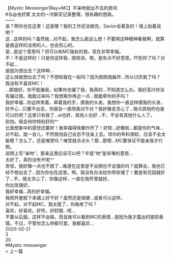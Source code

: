 <br/>
【Mystic Messenger|Ray×MC】不亲吻就出不去的房间<br/>
#与@虫好累 太太的一次聊天记录整理，很有趣的思路。<br/>
——<br/>
诶？啊你也在这里！这是哪？我的工作还没做完，Savior会着急的！墙上贴着说明？<br/>
这...这样的吗？虽然我...对不起，我怎么能这么想！不要用这种眼神看我啊，就算是我这样的没用的人，也会伤心的。<br/>
是...是这个意思吗？但可以和MC独处的我，现在非常幸福。<br/>
不！不是这样的！只是你这样我...很惊讶。嗯，是有点不好意思。吓到你了吗？对不起...<br/>
是因为想出去？这样啊...<br/>
这么快就想出去了吗？不想和我在一起吗？因为刚刚我躲开...所以讨厌我了吗？<br/>
我没有不喜欢MC！<br/>
...那就好。你不能骗我，如果你也骗了我，我真的...不知道怎么办。我好高兴你没有骗过我。我能过来吗？我想离你再近一点...我能牵你的手吗？<br/>
我好幸福...你这样笑着，牵着我的手，摸我的头发。我想你一直这样摸我的头发，好开心...只要不出去，你就会一直陪我对不对？我好像变贪心了...做点其他的也是可以的吧？这里只有我了...ai也好，其他人也好...不，不会有其他什么人了。<br/>
别怕，我会待你特别好的^^<br/>
比我想象中的感觉还要好！我幸福得快要炸开了！好软...好暖和...都是你的气味...<br/>
对不起，就一会儿，不然我怕自己会忍不住亲上去。领巾的布料很软，应该不会太勒嗯？怎么了，还是难受吗？难受就点点头？那...那嗯...MC要保证不能亲我才行啊。<br/>
说明上写“亲吻”，那亲这里应该可以吧？毕竟“吻”是有嘴的意思...<br/>
太好了，真的没有开呢^^<br/>
奇怪，我好像一点也不困了...难道在这里是不会困也不会饿的吗？就算会，我也已经不想出去了...因为你也在这里。啊，我没有办法给你带玫瑰了！要是有花园就好了...不，我太贪心了，你像这样，一直在我怀里就好。<br/>
你比玫瑰好。<br/>
我好幸福...真的好幸福。<br/>
我把外套脱下来铺上好不好？虽然还是很硬...或者可以这样。<br/>
对不起，对不起MC，我太瘦了，你硌疼了吗？<br/>
喜欢，好喜欢。好热，好舒服...唔...<br/>
不要从后面。这样不会硌，而且我可以看到MC的表情...是因为我才露出的狼狈表情。不过，不管你怎么样都可爱，我都喜欢...<br/>
2020-02-21<br/>
3<br/>
20<br/>
#Mystic messenger<br/>
< 上一篇<br/>
